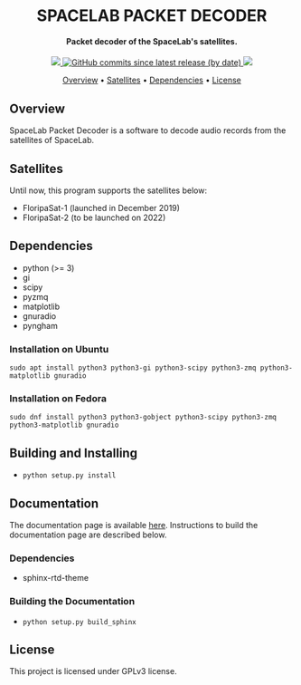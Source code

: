 <h1 align="center">
    SPACELAB PACKET DECODER
    <br>
</h1>

<h4 align="center">Packet decoder of the SpaceLab's satellites.</h4>

<p align="center">
    <a href="https://github.com/spacelab-ufsc/spacelab-decoder">
        <img src="https://img.shields.io/badge/status-development-green?style=for-the-badge">
    </a>
    <a href="https://github.com/spacelab-ufsc/spacelab-decoder/releases">
        <img alt="GitHub commits since latest release (by date)" src="https://img.shields.io/github/commits-since/spacelab-ufsc/spacelab-decoder/latest?style=for-the-badge">
    </a>
    <a href="https://github.com/spacelab-ufsc/spacelab-decoder/blob/master/LICENSE">
        <img src="https://img.shields.io/badge/license-GPL3-yellow?style=for-the-badge">
    </a>
</p>

<p align="center">
    <a href="#overview">Overview</a> •
    <a href="#satellites">Satellites</a> •
    <a href="#dependencies">Dependencies</a> •
    <a href="#license">License</a>
</p>

## Overview

SpaceLab Packet Decoder is a software to decode audio records from the satellites of SpaceLab.

## Satellites

Until now, this program supports the satellites below:

* FloripaSat-1 (launched in December 2019)
* FloripaSat-2 (to be launched on 2022)

## Dependencies

* python (>= 3)
* gi
* scipy
* pyzmq
* matplotlib
* gnuradio
* pyngham

### Installation on Ubuntu

```sudo apt install python3 python3-gi python3-scipy python3-zmq python3-matplotlib gnuradio```

### Installation on Fedora

```sudo dnf install python3 python3-gobject python3-scipy python3-zmq python3-matplotlib gnuradio```

## Building and Installing

* ```python setup.py install```

## Documentation

The documentation page is available [here](https://spacelab-ufsc.github.io/spacelab-decoder/). Instructions to build the documentation page are described below.

### Dependencies

* sphinx-rtd-theme

### Building the Documentation

* ```python setup.py build_sphinx```

## License

This project is licensed under GPLv3 license.
